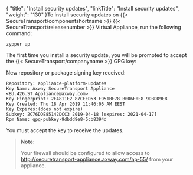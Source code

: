 {
    "title": "Install security updates",
    "linkTitle": "Install security updates",
    "weight": "130"
}To install security updates on {{< SecureTransport/componentshortname  >}} {{< SecureTransport/releasenumber  >}} Virtual Appliance, run the following command:


    zypper up

The first time you install a security update, you will be prompted to accept the {{< SecureTransport/companyname  >}} GPG key:

New repository or package signing key received:


    Repository: appliance-platform-updates
    Key Name: Axway SecureTransport Appliance <BU.426.ST.Appliance@axway.com>
    Key Fingerprint: 2F4811E2 87CEED53 F951BF78 B006F0E8 9DBDD9E8
    Key Created: Thu 18 Apr 2019 11:46:05 AM EEST
    Key Expires:(does not expire)
    Subkey: 2C76DDE85142DCC3 2019-04-18 [expires: 2021-04-17]
    Rpm Name: gpg-pubkey-9dbdd9e8-5cb8394d

You must accept the key to receive the updates.

> **Note:**
>
> Your firewall should be configured to allow access to http://securetransport-appliance.axway.com/ap-55/ from your appliance.
